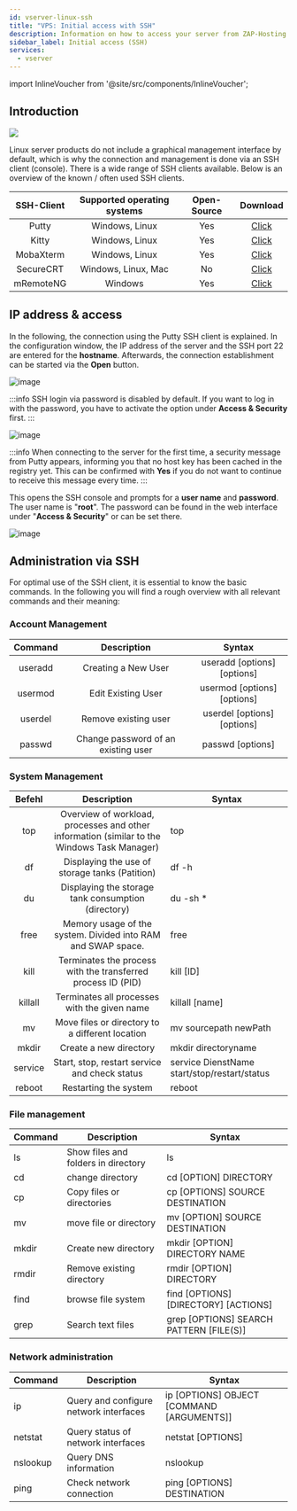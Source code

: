 ```yaml
---
id: vserver-linux-ssh
title: "VPS: Initial access with SSH"
description: Information on how to access your server from ZAP-Hosting with SSH for the first time - ZAP-Hosting.com documentation
sidebar_label: Initial access (SSH)
services:
  - vserver
---
```


import InlineVoucher from '@site/src/components/InlineVoucher';

## Introduction

![](https://screensaver01.zap-hosting.com/index.php/s/TYEHE38gNQoFjBx/download/ssh_connect.gif)

Linux server products do not include a graphical management interface by default, which is why the connection and management is done via an SSH client (console). There is a wide range of SSH clients available. Below is an overview of the known / often used SSH clients. 



| SSH-Client | Supported operating systems | Open-Source |                           Download                           |
| :--------: | :--------------------------: | :---------: | :----------------------------------------------------------: |
|   Putty    |        Windows, Linux        |     Yes      |               [Click](https://www.putty.org/)                |
|   Kitty    |        Windows, Linux        |     Yes      |        [Click](http://www.9bis.net/kitty/)                   |
| MobaXterm  |        Windows, Linux        |     Yes      |           [Click](https://mobaxterm.mobatek.net/)            |
| SecureCRT  |     Windows, Linux, Mac      |    No     | [Click](https://www.vandyke.com/cgi-bin/releases.php?product=securecrt) |
| mRemoteNG  |           Windows            |     Yes      |           [Click](https://mremoteng.org/download)            |


<InlineVoucher />

## IP address & access

In the following, the connection using the Putty SSH client is explained. In the configuration window, the IP address of the server and the SSH port 22 are entered for the **hostname**. Afterwards, the connection establishment can be started via the **Open** button.



![image](https://screensaver01.zap-hosting.com/index.php/s/wyfbo8dENbX3T9E/preview)



:::info
SSH login via password is disabled by default. If you want to log in with the password, you have to activate the option under **Access & Security** first.
:::



![image](https://screensaver01.zap-hosting.com/index.php/s/N7ZL8MZfe55T7zR/preview)



:::info
When connecting to the server for the first time, a security message from Putty appears, informing you that no host key has been cached in the registry yet. This can be confirmed with **Yes** if you do not want to continue to receive this message every time. 
:::

 

This opens the SSH console and prompts for a **user name** and **password**. The user name is "**root**". The password can be found in the web interface under "**Access & Security**" or can be set there.



![image](https://screensaver01.zap-hosting.com/index.php/s/X8ykHmkYFa826aM/preview)





## Administration via SSH

For optimal use of the SSH client, it is essential to know the basic commands. In the following you will find a rough overview with all relevant commands and their meaning:


### Account Management

| Command  |                Description                |            Syntax            |
| :-----: | :----------------------------------------: | :--------------------------: |
| useradd |          Creating a New User          | useradd [options] [options] |
| usermod |      Edit Existing User       | usermod [options] [options] |
| userdel |        Remove existing user        | userdel [options] [options] |
| passwd  | Change password of an existing user |      passwd [options]       |



### System Management

| Befehl  |                         Description                         | Syntax                                       |
| :-----: | :----------------------------------------------------------: | -------------------------------------------- |
|   top   | Overview of workload, processes and other information (similar to the Windows Task Manager)  | top                                          |
|   df    |            Displaying the use of storage tanks (Patition)            | df -h                                        |
|   du    |          Displaying the storage tank consumption (directory)           | du -sh *                                     |
|  free   | Memory usage of the system. Divided into RAM and SWAP space. | free                                         |
|  kill   |  Terminates the process with the transferred process ID (PID)   | kill [ID]                                    |
| killall |        Terminates all processes with the given name        | killall [name]                               |
|   mv    |       Move files or directory to a different location        | mv sourcepath newPath                        |
|  mkdir  |                    Create a new directory                    | mkdir directoryname                          |
| service |    Start, stop, restart service and check status     | service DienstName start/stop/restart/status |
| reboot  |                      Restarting the system                        | reboot                                       |



### File management

| Command | Description | Syntax
| ------ | ------------------------------------------ | ---------------------------------------- |
| ls | Show files and folders in directory | ls |
| cd | change directory | cd [OPTION] DIRECTORY |
| cp | Copy files or directories | cp [OPTIONS] SOURCE DESTINATION |
| mv | move file or directory | mv [OPTION] SOURCE DESTINATION |
| mkdir | Create new directory | mkdir [OPTION] DIRECTORY NAME |
| rmdir | Remove existing directory | rmdir [OPTION] DIRECTORY
| find | browse file system | find [OPTIONS] [DIRECTORY] [ACTIONS] |
| grep | Search text files | grep [OPTIONS] SEARCH PATTERN [FILE(S)] |



### Network administration

| Command | Description | Syntax
| -------- | ------------------------------------------------- | ----------------------------------------- |
| ip | Query and configure network interfaces | ip [OPTIONS] OBJECT [COMMAND [ARGUMENTS]] |
| netstat | Query status of network interfaces | netstat [OPTIONS] |
| nslookup | Query DNS information | nslookup |
| ping | Check network connection | ping [OPTIONS] DESTINATION

